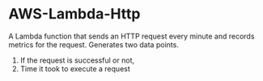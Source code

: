 # AWS-Lambda-Http
A Lambda function that sends an HTTP request every minute and records metrics for the request. Generates two data points. 

1. If the request is successful or not, 
2. Time it took to execute a request
